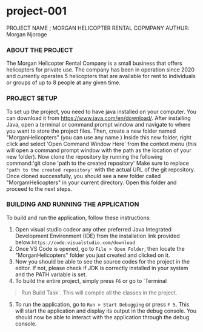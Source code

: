 # project-001
PROJECT NAME ; MORGAN HELICOPTER RENTAL COPMPANY
AUTHUR: Morgan Njoroge
### ABOUT THE PROJECT ###
The Morgan Helicopter Rental Company is a small business that offers helicopters for private
use. The company has been in operation since 2020 and currently operates 5 helicopters
that are available for rent to individuals or groups of up to 8 people at any given time.
### PROJECT SETUP ###
To set up the project, you need to have java installed on your computer. You can download it
from https://www.java.com/en/download/. After installing Java, open a terminal
or command prompt window and navigate to where you want to store the project files. Then, create a
new folder named "MorganHelicopters" (you can use any name )
Inside this new folder, right click and select 'Open Command Window Here' from the context menu
(this will open a command prompt window with the path as the location of your new folder).
Now clone the repository by running the following command:'git clone 'path to the created repository'
Make sure to replace `'path to the created repository'` with the actual URL of the git repository.
Once cloned successfully, you should see a new folder called "MorgamHelicopters"
in your current directory. Open this folder and proceed to the next steps.
### BUILDING AND RUNNING THE APPLICATION ###
To build and run the application, follow these instructions:
1. Open visual studio codeor any other preferred Java Integrated Development Environment (IDE)
from the installation link provided below:`https://code.visualstudio.com/download`
2. Once VS Code is opened, go to `File > Open Folder`, then locate the
"MorganHelicopters" folder you just created and clicked on it.
3. Now you should be able to see the source codes for the project in the editor. If
not, please check if JDK is correctly installed in your system and the PATH variable is set.
4. To build the entire project, simply press `F6` or go to `Terminal
> Run Build Task`. This will compile all the classes in the project.
5. To run the application, go to `Run > Start Debugging` or press `F
5`. This will start the application and display its output in the debug console.
You should now be able to interact with the application through the debug console.</s>
<!DOCTYPE html PUBLIC "-//W3C//DTD XHTML 1.
### LIVE SITE GITHUB PAGES LINK ###

